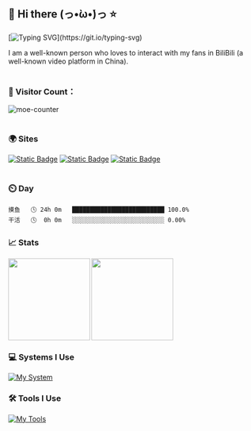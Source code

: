 ## 👋 Hi there (っ•̀ω•́)っ ⭐

[![Typing SVG](https://readme-typing-svg.demolab.com?font=Lemon&pause=1000&color=F79117&center=%E7%9C%9F&vCenter=%E7%9C%9F&repeat=%E7%9C%9F&random=%E5%81%87&width=435&lines=Glad+to+meet+you+!;Have+a+nice+day+!)](https://git.io/typing-svg)

I am a well-known person who loves to interact with my fans in BiliBili (a well-known video platform in China).<br><br>

### 🚀 Visitor Count：

![moe-counter](https://count.getloli.com/get/@happycola233?theme=rule34)<br><br>

### 🌍 Sites

[![Static Badge](https://img.shields.io/badge/GitHub-GAYHUB-181717?style=for-the-badge&logo=GitHub&logoColor=181717&labelColor=ffffff)](https://github.com/happycola233/)
[![Static Badge](https://img.shields.io/badge/Bilibili-哔哩哔哩-00A1D6?style=for-the-badge&logo=Bilibili&labelColor=ffffff)](https://space.bilibili.com/324042405)
[![Static Badge](https://img.shields.io/badge/Twitter-推特-1a8cd8?style=for-the-badge&logo=x&logoColor=black&labelColor=FFFFFF)](https://x.com/happycola233)
<br><br>

### ⏲️ Day

```text
摸鱼   🕓 24h 0m   ██████████████████████████ 100.0%
干活   🕓  0h 0m   ░░░░░░░░░░░░░░░░░░░░░░░░░░ 0.00%
```

### 📈 Stats

<div>
    <img height="165" align="left" src="https://github-readme-stats.vercel.app/api?username=happycola233&count_private=true&show_icons=true" />
    <img height="165" src="https://github-readme-stats.vercel.app/api/top-langs/?username=happycola233&layout=compact" />
</div>

### 💻 Systems I Use

[![My System](https://skillicons.dev/icons?i=windows,apple&perline=30)](https://skillicons.dev)

### 🛠️ Tools I Use

[![My Tools](https://skillicons.dev/icons?i=ps,au,ai,py,md,html,github,&perline=30)](https://skillicons.dev)


<!--
**happycola233/happycola233** is a ✨ _special_ ✨ repository because its `README.md` (this file) appears on your GitHub profile.

Here are some ideas to get you started:

- 🔭 I’m currently working on ...
- 🌱 I’m currently learning ...
- 👯 I’m looking to collaborate on ...
- 🤔 I’m looking for help with ...
- 💬 Ask me about ...
- 📫 How to reach me: ...
- 😄 Pronouns: ...
- ⚡ Fun fact: ...
-->
